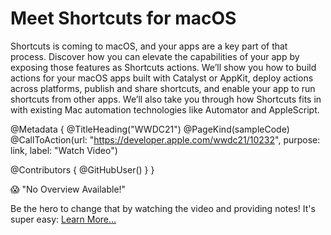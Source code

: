 # Meet Shortcuts for macOS

Shortcuts is coming to macOS, and your apps are a key part of that process. Discover how you can elevate the capabilities of your app by exposing those features as Shortcuts actions. We’ll show you how to build actions for your macOS apps built with Catalyst or AppKit, deploy actions across platforms, publish and share shortcuts, and enable your app to run shortcuts from other apps. We’ll also take you through how Shortcuts fits in with existing Mac automation technologies like Automator and AppleScript.

@Metadata {
   @TitleHeading("WWDC21")
   @PageKind(sampleCode)
   @CallToAction(url: "https://developer.apple.com/wwdc21/10232", purpose: link, label: "Watch Video")

   @Contributors {
      @GitHubUser(<replace this with your GitHub handle>)
   }
}

😱 "No Overview Available!"

Be the hero to change that by watching the video and providing notes! It's super easy:
 [Learn More…](https://wwdcnotes.github.io/WWDCNotes/documentation/wwdcnotes/contributing)
